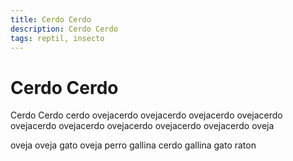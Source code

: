 ```yaml
---
title: Cerdo Cerdo
description: Cerdo Cerdo
tags: reptil, insecto
---
```


# Cerdo Cerdo

Cerdo Cerdo cerdo ovejacerdo ovejacerdo ovejacerdo ovejacerdo ovejacerdo ovejacerdo ovejacerdo ovejacerdo ovejacerdo oveja

oveja oveja gato oveja perro gallina cerdo gallina gato raton